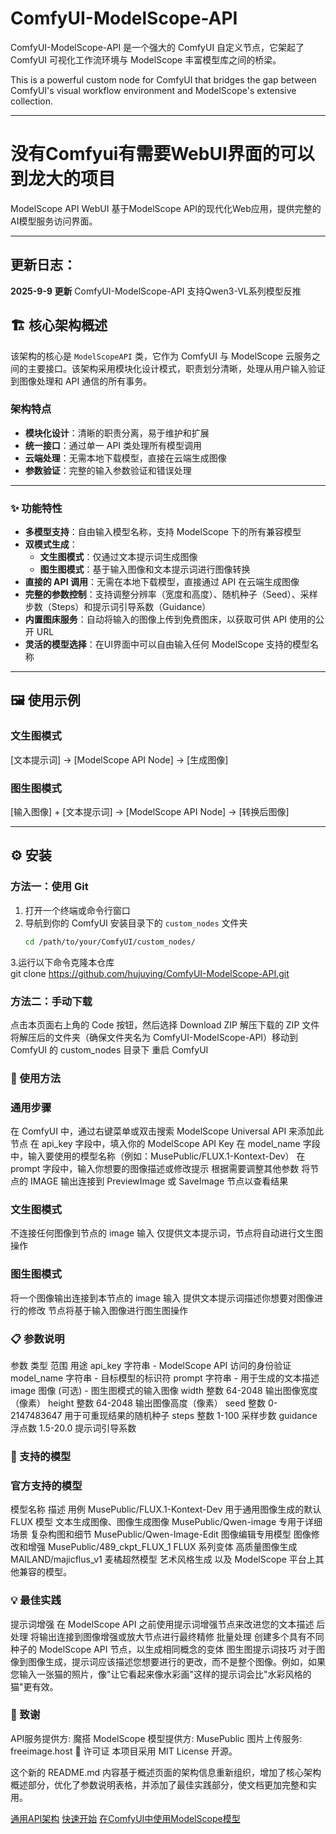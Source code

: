 # ComfyUI-ModelScope-API
 
ComfyUI-ModelScope-API 是一个强大的 ComfyUI 自定义节点，它架起了 ComfyUI 可视化工作流环境与 ModelScope 丰富模型库之间的桥梁。
 
This is a powerful custom node for ComfyUI that bridges the gap between ComfyUI's visual workflow environment and ModelScope's extensive collection.

---
# 没有Comfyui有需要WebUI界面的可以到龙大的项目
ModelScope API WebUI
基于ModelScope API的现代化Web应用，提供完整的AI模型服务访问界面。

---
## 更新日志：

**2025-9-9 更新**  ComfyUI-ModelScope-API  支持Qwen3-VL系列模型反推


## 🏗️ 核心架构概述
 
该架构的核心是 `ModelScopeAPI` 类，它作为 ComfyUI 与 ModelScope 云服务之间的主要接口。该架构采用模块化设计模式，职责划分清晰，处理从用户输入验证到图像处理和 API 通信的所有事务。
 
### 架构特点
 
- **模块化设计**：清晰的职责分离，易于维护和扩展
- **统一接口**：通过单一 API 类处理所有模型调用
- **云端处理**：无需本地下载模型，直接在云端生成图像
- **参数验证**：完整的输入参数验证和错误处理
 
---
 
### ✨ 功能特性
 
- **多模型支持**：自由输入模型名称，支持 ModelScope 下的所有兼容模型
- **双模式生成**：
  - **文生图模式**：仅通过文本提示词生成图像
  - **图生图模式**：基于输入图像和文本提示词进行图像转换
- **直接的 API 调用**：无需在本地下载模型，直接通过 API 在云端生成图像
- **完整的参数控制**：支持调整分辨率（宽度和高度）、随机种子（Seed）、采样步数（Steps）和提示词引导系数（Guidance）
- **内置图床服务**：自动将输入的图像上传到免费图床，以获取可供 API 使用的公开 URL
- **灵活的模型选择**：在UI界面中可以自由输入任何 ModelScope 支持的模型名称
 
---
 
## 🖼️ 使用示例
 
### 文生图模式
 
[文本提示词] → [ModelScope API Node] → [生成图像]
 
### 图生图模式
 
[输入图像] + [文本提示词] → [ModelScope API Node] → [转换后图像]
 
---
 
## ⚙️ 安装
 
### 方法一：使用 Git
 
1. 打开一个终端或命令行窗口
2. 导航到你的 ComfyUI 安装目录下的 `custom_nodes` 文件夹
   ```bash
   cd /path/to/your/ComfyUI/custom_nodes/
3.运行以下命令克隆本仓库   
git clone https://github.com/hujuying/ComfyUI-ModelScope-API.git
### 方法二：手动下载
点击本页面右上角的 Code 按钮，然后选择 Download ZIP
解压下载的 ZIP 文件
将解压后的文件夹（确保文件夹名为 ComfyUI-ModelScope-API）移动到 ComfyUI 的 custom_nodes 目录下
重启 ComfyUI

### 🚀 使用方法
### 通用步骤
在 ComfyUI 中，通过右键菜单或双击搜索 ModelScope Universal API 来添加此节点
在 api_key 字段中，填入你的 ModelScope API Key
在 model_name 字段中，输入要使用的模型名称（例如：MusePublic/FLUX.1-Kontext-Dev）
在 prompt 字段中，输入你想要的图像描述或修改提示
根据需要调整其他参数
将节点的 IMAGE 输出连接到 PreviewImage 或 SaveImage 节点以查看结果

### 文生图模式

不连接任何图像到节点的 image 输入
仅提供文本提示词，节点将自动进行文生图操作

### 图生图模式

将一个图像输出连接到本节点的 image 输入
提供文本提示词描述你想要对图像进行的修改
节点将基于输入图像进行图生图操作

### 📋 参数说明

参数	类型	范围	用途
api_key	字符串	-	ModelScope API 访问的身份验证
model_name	字符串	-	目标模型的标识符
prompt	字符串	-	用于生成的文本描述
image	图像 (可选)	-	图生图模式的输入图像
width	整数	64-2048	输出图像宽度（像素）
height	整数	64-2048	输出图像高度（像素）
seed	整数	0-2147483647	用于可重现结果的随机种子
steps	整数	1-100	采样步数
guidance	浮点数	1.5-20.0	提示词引导系数

### 🎯 支持的模型

### 官方支持的模型
模型名称	描述	用例
MusePublic/FLUX.1-Kontext-Dev	用于通用图像生成的默认 FLUX 模型	文本生成图像、图像生成图像
MusePublic/Qwen-image	专用于详细场景	复杂构图和细节
MusePublic/Qwen-Image-Edit	图像编辑专用模型	图像修改和增强
MusePublic/489_ckpt_FLUX_1	FLUX 系列变体	高质量图像生成
MAILAND/majicflus_v1	麦橘超然模型	艺术风格生成
以及 ModelScope 平台上其他兼容的模型。

### 💡 最佳实践
提示词增强
在 ModelScope API 之前使用提示词增强节点来改进您的文本描述
后处理
将输出连接到图像增强或放大节点进行最终精修
批量处理
创建多个具有不同种子的 ModelScope API 节点，以生成相同概念的变体
图生图提示词技巧
对于图像到图像生成，提示词应该描述您想要进行的更改，而不是整个图像。例如，如果您输入一张猫的照片，像"让它看起来像水彩画"这样的提示词会比"水彩风格的猫"更有效。

### 🙏 致谢
API服务提供方: 魔搭 ModelScope
模型提供方: MusePublic
图片上传服务: freeimage.host
📄 许可证
本项目采用 MIT License 开源。


这个新的 README.md 内容基于概述页面的架构信息重新组织，增加了核心架构概述部分，优化了参数说明表格，并添加了最佳实践部分，使文档更加完整和实用。

[通用API架构](4-universal-api-architecture)
[快速开始](2-quick-start)
[在ComfyUI中使用ModelScope模型](3-working-with-modelscope-models-in-comfyui)
